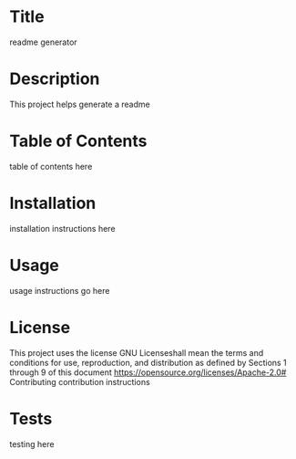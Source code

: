 # Title
readme generator

# Description
This project helps generate a readme

# Table of Contents
table of contents here

# Installation
installation instructions here

# Usage
usage instructions go here

# License
This project uses the license GNU Licenseshall mean the terms and conditions for use, reproduction, and distribution as defined by Sections 1 through 9 of this document https://opensource.org/licenses/Apache-2.0# Contributing
contribution instructions

# Tests
testing here

